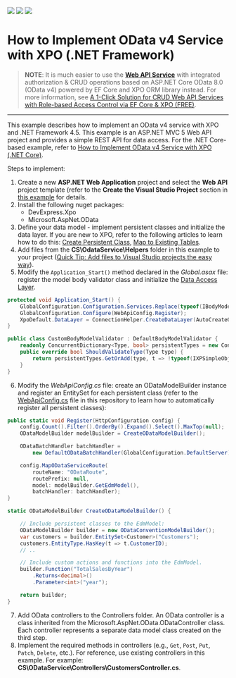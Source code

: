 <!-- default badges list -->
![](https://img.shields.io/endpoint?url=https://codecentral.devexpress.com/api/v1/VersionRange/137757184/20.1.5%2B)
[![](https://img.shields.io/badge/Open_in_DevExpress_Support_Center-FF7200?style=flat-square&logo=DevExpress&logoColor=white)](https://supportcenter.devexpress.com/ticket/details/T830571)
[![](https://img.shields.io/badge/📖_How_to_use_DevExpress_Examples-e9f6fc?style=flat-square)](https://docs.devexpress.com/GeneralInformation/403183)
<!-- default badges end -->

# How to Implement OData v4 Service with XPO (.NET Framework)

>**NOTE**: It is much easier to use the **[Web API Service](https://docs.devexpress.com/eXpressAppFramework/403394/backend-web-api-service)** with integrated authorization & CRUD operations based on ASP.NET Core OData 8.0 (OData v4) powered by EF Core and XPO ORM library instead. For more information, see [A 1-Click Solution for CRUD Web API Services with Role-based Access Control via EF Core & XPO (FREE)](https://community.devexpress.com/blogs/news/archive/2022/06/20/a-one-click-solution-for-role-based-access-control-asp-net-core-web-api-services-via-entity-framework-core-and-xpo-v22-1.aspx).

----------------

This example describes how to implement an OData v4 service with XPO and .NET Framework 4.5. This example is an ASP.NET MVC 5 Web API project and provides a simple REST API for data access. For the .NET Core-based example, refer to [How to Implement OData v4 Service with XPO (.NET Core)](https://github.com/DevExpress-Examples/XPO_how-to-implement-odata4-service-with-xpo-netcore).

Steps to implement:

1. Create a new **ASP.NET Web Application** project and select the **Web API** project template (refer to the **Create the Visual Studio Project** section in [this example](https://docs.microsoft.com/en-us/aspnet/web-api/overview/odata-support-in-aspnet-web-api/odata-v4/create-an-odata-v4-endpoint) for details.
2. Install the following nuget packages:
	* DevExpress.Xpo
	* Microsoft.AspNet.OData
3. Define your data model - implement persistent classes and initialize the data layer. If you are new to XPO, refer to the following articles to learn how to do this: [Create Persistent Class](https://docs.devexpress.com/XPO/2077/create-a-data-model/create-a-persistent-object), [Map to Existing Tables](https://docs.devexpress.com/CoreLibraries/3264/devexpress-orm-tool/concepts/basics-of-creating-persistent-objects-for-existing-data-tables).
4. Add files from the **CS\OdataService\Helpers** folder in this example to your project ([Quick Tip: Add files to Visual Studio projects the easy way](https://blogs.msdn.microsoft.com/davidklinems/2007/12/18/quick-tip-add-files-to-visual-studio-projects-the-easy-way/)).
5. Modify the `Application_Start()` method declared in the *Global.asax* file: register the model body validator class and initialize the [Data Access Layer](https://docs.devexpress.com/CoreLibraries/2121/devexpress-orm-tool/feature-center/connecting-to-a-data-store/data-access-layer).

```cs
protected void Application_Start() {
	GlobalConfiguration.Configuration.Services.Replace(typeof(IBodyModelValidator), new CustomBodyModelValidator());
	GlobalConfiguration.Configure(WebApiConfig.Register);
	XpoDefault.DataLayer = ConnectionHelper.CreateDataLayer(AutoCreateOption.SchemaAlreadyExists, true);
}

public class CustomBodyModelValidator : DefaultBodyModelValidator {
	readonly ConcurrentDictionary<Type, bool> persistentTypes = new ConcurrentDictionary<Type, bool>();
	public override bool ShouldValidateType(Type type) {
		return persistentTypes.GetOrAdd(type, t => !typeof(IXPSimpleObject).IsAssignableFrom(t));
	}
}
```

6. Modify the *WebApiConfig.cs* file: create an ODataModelBuilder instance and register an EntitySet for each persistent class (refer to the [WebApiConfig.cs](CS/ODataService/App_Start/WebApiConfig.cs) file in this repository to learn how to automatically register all persistent classes):

```cs
public static void Register(HttpConfiguration config) {
	config.Count().Filter().OrderBy().Expand().Select().MaxTop(null);
	ODataModelBuilder modelBuilder = CreateODataModelBuilder();

	ODataBatchHandler batchHandler =
		new DefaultODataBatchHandler(GlobalConfiguration.DefaultServer);

	config.MapODataServiceRoute(
		routeName: "ODataRoute",
		routePrefix: null,
		model: modelBuilder.GetEdmModel(),
		batchHandler: batchHandler);
}

static ODataModelBuilder CreateODataModelBuilder() { 

	// Include persistent classes to the EdmModel:
	ODataModelBuilder builder = new ODataConventionModelBuilder();
	var customers = builder.EntitySet<Customer>("Customers");
	customers.EntityType.HasKey(t => t.CustomerID);
	// ..

	// Include custom actions and functions into the EdmModel.
	builder.Function("TotalSalesByYear")
		.Returns<decimal>()
		.Parameter<int>("year");

	return builder;
}
```
7. Add OData controllers to the Controllers folder. An OData controller is a class inherited from the Microsoft.AspNet.OData.ODataController class. Each controller represents a separate data model class created on the third step.
8. Implement the required methods in controllers (e.g., `Get`, `Post`, `Put`, `Patch`, `Delete`, etc.). For reference, use existing controllers in this example. For example: **CS\ODataService\Controllers\CustomersController.cs**.
